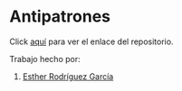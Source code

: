# Antipatrones

Click [aquí](https://github.com/ESTHERRODRIGUEZGARCIA/Antipatrones.git) para ver el enlace del repositorio.

Trabajo hecho por:
1. [Esther Rodríguez García](https://github.com/ESTHERRODRIGUEZGARCIA)
